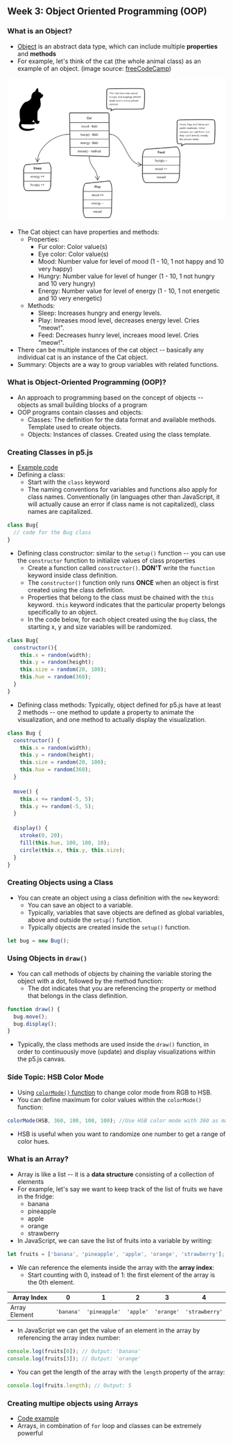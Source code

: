 ## Week 3: Object Oriented Programming (OOP)

### What is an Object?

* [Object](https://en.wikipedia.org/wiki/Object_(computer_science)) is an abstract data type, which can include multiple **properties** and **methods**
* For example, let's think of the cat (the whole animal class) as an example of an object. (image source: [freeCodeCamp](https://www.freecodecamp.org/news/object-oriented-programming-concepts-21bb035f7260/))

![Diagram of objects in programming explained using the cat as an example](cat-oop.png)

* The Cat object can have properties and methods:
  * Properties:
    * Fur color: Color value(s)
    * Eye color: Color value(s)
    * Mood: Number value for level of mood (1 - 10, 1 not happy and 10 very happy)
    * Hungry: Number value for level of hunger (1 - 10, 1 not hungry and 10 very hungry)
    * Energy: Number value for level of energy (1 - 10, 1 not energetic and 10 very energetic)
  * Methods:
    * Sleep: Increases hungry and energy levels.
    * Play: Inreases mood level, decreases energy level. Cries "meow!".
    * Feed: Decreases hunry level, increaes mood level. Cries "meow!".
* There can be multiple instances of the cat object -- basically any individual cat is an instance of the Cat object.
* Summary: Objects are a way to group variables with related functions.

### What is Object-Oriented Programming (OOP)?

* An approach to programming based on the concept of objects -- objects as small building blocks of a program
* OOP programs contain classes and objects:
  * Classes: The definition for the data format and available methods. Template used to create objects.
  * Objects: Instances of classes. Created using the class template.

### Creating Classes in p5.js

* [Example code](https://editor.p5js.org/js6450/sketches/pChh4RQzm)
* Defining a class:
  * Start with the `class` keyword
  * The naming conventions for variables and functions also apply for class names. Conventionally (in languages other than JavaScript, it will actually cause an error if class name is not capitalized), class names are capitalized.

```js
class Bug{
  // code for the Bug class
}	
```

* Defining class constructor: similar to the `setup()` function -- you can use the `constructor` function to initialize values of class properties
  * Create a function called `constructor()`. **DON'T** write the `function` keyword inside class definition.
  * The `constructor()` function only runs **ONCE** when an object is first created using the class definition.
  * Properties that belong to the class must be chained with the `this` keyword. `this` keyword indicates that the particular property belongs specifically to an object.
  * In the code below, for each object created using the `Bug` class, the starting x, y and size variables will be randomized.

```js
class Bug{
  constructor(){
    this.x = random(width);
    this.y = random(height);
    this.size = random(20, 100);
    this.hue = random(360);
  }
}
```

* Defining class methods: Typically, object defined for p5.js have at least 2 methods -- one method to update a property to animate the visualization, and one method to actually display the visualization.

```js
class Bug {
  constructor() {
    this.x = random(width);
    this.y = random(height);
    this.size = random(20, 100);
    this.hue = random(360);
  }

  move() {
    this.x += random(-5, 5);
    this.y += random(-5, 5);
  }

  display() {
    stroke(0, 20);
    fill(this.hue, 100, 100, 10);
    circle(this.x, this.y, this.size);
  }
}
```

### Creating Objects using a Class

* You can create an object using a class definition with the `new` keyword:
  * You can save an object to a variable.
  * Typically, variables that save objects are defined as global variables, above and outside the `setup()` function.
  * Typically objects are created inside the `setup()` function.

```js
let bug = new Bug();
```

### Using Objects in `draw()`

* You can call methods of objects by chaining the variable storing the object with a dot, followed by the method function:
  * The dot indicates that you are referencing the property or method that belongs in the class definition.

```js
function draw() {
  bug.move();
  bug.display();
}
```

* Typically, the class methods are used inside the `draw()` function, in order to continuously move (update) and display visualizations within the p5.js canvas.

### Side Topic: HSB Color Mode

* Using [`colorMode()` function](https://p5js.org/reference/#/p5/colorMode) to change color mode from RGB to HSB.
* You can define maximum for color values within the `colorMode()` function:

```js
colorMode(HSB, 360, 100, 100, 100); //Use HSB color mode with 360 as maximum of hue, 100 as maximum of saturation, brightness and opacity.
```

* HSB is useful when you want to randomize one number to get a range of color hues.

### What is an Array?

* Array is like a list -- it is a **data structure** consisting of a collection of elements
* For example, let's say we want to keep track of the list of fruits we have in the fridge: 
  * banana
  * pineapple
  * apple
  * orange
  * strawberry
* In JavaScript, we can save the list of fruits into a variable by writing:

```js
let fruits = ['banana', 'pineapple', 'apple', 'orange', 'strawberry'];
```

* We can reference the elements inside the array with the **array index**:
  * Start counting with 0, instead of 1: the first element of the array is the 0th element.

| Array Index   | 0          | 1             | 2         | 3          | 4              |
| ------------- | ---------- | ------------- | --------- | ---------- | -------------- |
| Array Element | `'banana'` | `'pineapple'` | `'apple'` | `'orange'` | `'strawberry'` |

* In JavaScript we can get the value of an element in the array by referencing the array index number:

```js
console.log(fruits[0]); // Output: 'banana'
console.log(fruits[3]); // Output: 'orange'
```

* You can get the length of the array with the `length` property of the array:

```js
console.log(fruits.length); // Output: 5
```

### Creating multipe objects using Arrays

* [Code example](https://editor.p5js.org/js6450/sketches/H0jydV8Uu)
* Arrays, in combination of `for` loop and classes can be extremely powerful